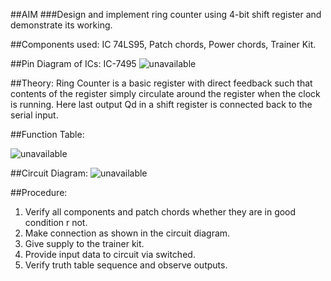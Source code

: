 ##AIM
###Design and implement ring counter using 4-bit shift register and demonstrate its working.

##Components used:
 IC 74LS95, Patch chords, Power chords, Trainer Kit.

##Pin Diagram of ICs:
IC-7495
![unavailable](10a1.png)

##Theory:
Ring Counter is a basic register with direct feedback such that contents of the register simply circulate around the register when the clock is running. Here last output Qd in a shift register is connected back to the serial input.

##Function Table:

![unavailable](10a2.png)

##Circuit Diagram:
![unavailable](10a3.png)
 
##Procedure: 
1.	Verify all components and patch chords whether they are in good condition r not.
2.	Make connection as shown in the circuit diagram.
3.	Give supply to the trainer kit.
4.	Provide input data to circuit via switched.
5.	Verify truth table sequence and observe outputs.


